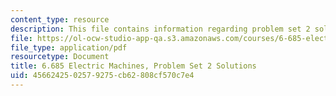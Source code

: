 ```yaml
---
content_type: resource
description: This file contains information regarding problem set 2 solution.
file: https://ol-ocw-studio-app-qa.s3.amazonaws.com/courses/6-685-electric-machines-fall-2013/4566242502579275cb62808cf570c7e4_MIT6_685F13_ps02ans.pdf
file_type: application/pdf
resourcetype: Document
title: 6.685 Electric Machines, Problem Set 2 Solutions
uid: 45662425-0257-9275-cb62-808cf570c7e4
---
```

